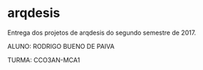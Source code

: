 # arqdesis
Entrega dos projetos de arqdesis do segundo semestre de 2017.

ALUNO: RODRIGO BUENO DE PAIVA

TURMA: CCO3AN-MCA1
